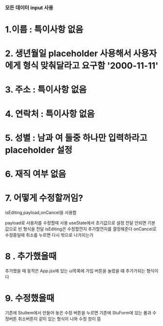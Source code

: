 ### 모든 데이터 input 사용

# 1.이름 : 특이사항 없음

# 2. 생년월일 placeholder 사용해서 사용자에게 형식 맞춰달라고 요구함 '2000-11-11'

# 3. 주소 : 특이사항 없음

# 4. 연락처 : 특이사항 없음

# 5. 성별 : 남과 여 둘중 하나만 입력하라고 placeholder 설정

# 6. 재직 여부 없음

# 7. 어떻게 수정할꺼임?

isEditing,payload,onCancel을 사용함

payload로 사용자를 수정할때 사용 useState에서 초기값으로 설정 전달 안되면 기본값으로 빈 형식을 전달
isEditing은 수정할껀지 추가할껀지를 결정해준다
onCancel로 수정중일때 취소를 누르면 다시 밖으로 나가지는거

# 8 . 추가했을때

추가했을 때 동작은 App.jsx에 있는 ul목록에 가입 버튼을 눌렀을 떄 추가가되는 형식이다

# 9. 수정했을때

기존에 StuItem에서 만들어 놓은 수정 버튼을 누르면 기존에 StuForm에 있는 폼과 수정버튼 취소버튼이 같이 있는 형식이 나와 수정 창이 뜸
